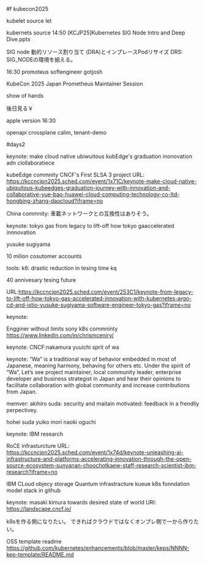 #f kubecon2025



kubelet source let

kubernets source 14:50 
[KCJP25]Kubernetes SIG Node Intro and Deep Dive.pptx 

SIG node 
動的リソース割り当て (DRA)とインプレースPodリサイズ
DRS:
SIG_NODEの環境を揃える。

16:30 promoteus softengineer gotjosh

KubeCon 2025 Japan Prometheus Maintainer Session 

show of hands 

後日見る￥

apple version 16:30

openapi 
crossplane calim, 
tenant-demo



#days2

keynote:
make cloud native ubiwuitous kubEdge's graduation inonovation adn clollaboratiece 

kubeEdge commnity 
CNCF's First SLSA 3 project
URL: https://kccncjpn2025.sched.com/event/1x71C/keynote-make-cloud-native-ubiquitous-kubeedges-graduation-journey-with-innovation-and-collaborative-yue-bao-huawei-cloud-computing-technology-co-ltd-hongbing-zhang-daocloud?iframe=no

China commnity: 車載ネットワークとの互換性はありそう。


keynote:
tokyo gas from legacy to lift-off how tokyo gaaccelerated innnovation 


yusuke sugiyama

10 milion cosutomer accounts 

tools:
k6: drastic reduction in tesing time
kq

40 annivesary tesing future 

URL:https://kccncjpn2025.sched.com/event/253C1/keynote-from-legacy-to-lift-off-how-tokyo-gas-accelerated-innovation-with-kubernetes-argo-cd-and-istio-yusuke-sugiyama-software-engineer-tokyo-gas?iframe=no


keynote:

Engginer without limits sony
k8s commninty 
https://www.linkedin.com/in/chrismceniry/


keynote:
CNCF:nakamura yuuichi
sprit of wa


keynote:
“Wa” is a traditional way of behavior embedded in most of Japanese, meaning harmony, behaving for others etc. Under the spirit of “Wa”, Let’s see project maintainer, local community leader, enterprise developer and business strategist in Japan and hear their opinions to facilitate collaboration with global community and increase contributions from Japan.


memver:
akihiro suda:
security and maitain motivated:
feedback in a frendliy perpectivey.

hohei suda
yuiko mori
naoki oguchi





keynote:
IBM research

RoCE
infrasturcture
URL: https://kccncjpn2025.sched.com/event/1x74d/keynote-unleashing-ai-infrastructure-and-platforms-accelerating-innovation-through-the-open-source-ecosystem-sunyanan-choochotkaew-staff-research-scientist-ibm-research?iframe=no




IBM CLoud objecy storage
Quantum infrastracture
kueue k8s
fonndation model stack in github

keynote:
masaki kimura 
towards desired state of world
URl: https://landscape.cncf.io/

k8sを作る側になりたい。
できればクラウドではなくオンプレ側で一から作りたい。

OSS template readme
https://github.com/kubernetes/enhancements/blob/master/keps/NNNN-kep-template/README.md


